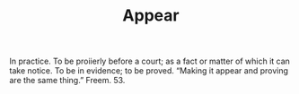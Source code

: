 ---
title: Appear
letter: A
permalink: "/definitions/appear.html"
body: In practice. To be proiierly before a court; as a fact or matter of which it
  can take notice. To be in evidence; to be proved. “Making it appear and proving
  are the same thing.” Freem. 53.
published_at: '2018-07-07'
source: Black's Law Dictionary
layout: post
---